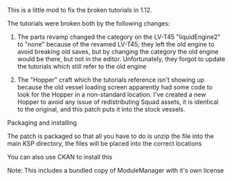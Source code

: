 This is a little mod to fix the broken tutorials in 1.12.

The tutorials were broken both by the following changes:

1.  The parts revamp changed the category on the LV-T45 "liquidEngine2" to "none" 
    because of the revamed LV-T45;  they left the old engine to avoid breaking old saves,
    but by changing the category the old engine would be there, but not in the editor.
    Unfortunately, they forgot to update the tutorials which still refer to the old engine

2.  The "Hopper" craft which the tutorials reference isn't showing up because the old vessel
    loading screen apparently had some code to look for the Hopper in a non-standard location.
    I've created a new Hopper to avoid any issue of redistributing Squad assets, it is identical
    to the original, and this patch puts it into the stock vessels.

Packaging and installing

The patch is packaged so that all you have to do is unzip the file into the main KSP directory, the files
will be placed into the correct locations

You can also use CKAN to install this


Note:  This includes a bundled copy of ModuleManager with it's own license
